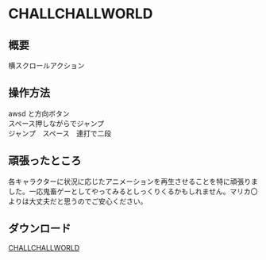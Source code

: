 # CHALLCHALLWORLD
## 概要
横スクロールアクション
## 操作方法
awsd と方向ボタン<br>
スペース押しながらでジャンプ<br>
ジャンプ　スペース　連打で二段
## 頑張ったところ
各キャラクターに状況に応じたアニメーションを再生させることを特に頑張りました。一応鬼畜ゲーとしてやってみるとしっくりくるかもしれません。マリカ〇よりは大丈夫だと思うのでご安心ください。
## ダウンロード
[CHALLCHALLWORLD](https://drive.google.com/uc?id=1FbM1AOSAUhb_i0egEB1pLaKnvaWq_4Ya&export=download "CHALLCHALLWORLD")
